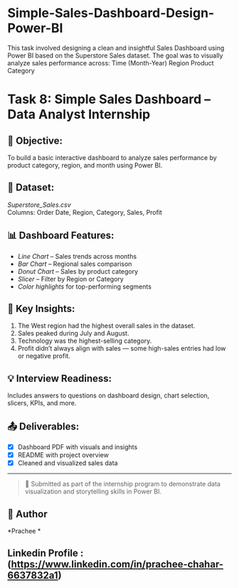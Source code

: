 # Simple-Sales-Dashboard-Design-Power-BI
This task involved designing a clean and insightful Sales Dashboard using Power BI based on the Superstore Sales dataset. The goal was to visually analyze sales performance across:  Time (Month-Year)  Region  Product Category


# Task 8: Simple Sales Dashboard – Data Analyst Internship

## 📌 Objective:
To build a basic interactive dashboard to analyze sales performance by product category, region, and month using Power BI.

## 📁 Dataset:
*Superstore_Sales.csv*  
Columns: Order Date, Region, Category, Sales, Profit

## 📊 Dashboard Features:
- *Line Chart* – Sales trends across months
- *Bar Chart* – Regional sales comparison
- *Donut Chart* – Sales by product category
- *Slicer* – Filter by Region or Category
- *Color highlights* for top-performing segments

## 🧠 Key Insights:
1. The West region had the highest overall sales in the dataset.
2. Sales peaked during July and August.
3. Technology was the highest-selling category.
4. Profit didn’t always align with sales — some high-sales entries had low or negative profit.

## 💡 Interview Readiness:
Includes answers to questions on dashboard design, chart selection, slicers, KPIs, and more.

## 📤 Deliverables:
- [x] Dashboard PDF with visuals and insights
- [x] README with project overview
- [x] Cleaned and visualized sales data

---

> 🚀 Submitted as part of the internship program to demonstrate data visualization and storytelling skills in Power BI.


## 💼 Author
*Prachee *

## Linkedin Profile : (https://www.linkedin.com/in/prachee-chahar-6637832a1)
